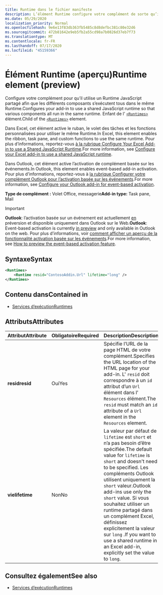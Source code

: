 ```yaml
---
title: Runtime dans le fichier manifeste
description: L’élément Runtime configure votre complément de sorte qu’il utilise un Runtime JavaScript partagé pour ses différents composants, par exemple le ruban, le volet Office, les fonctions personnalisées.
ms.date: 05/29/2020
localization_priority: Normal
ms.openlocfilehash: 9e6e13f83db363fb5485c8d8defbc381c80e32d6
ms.sourcegitcommit: 472b81642e9eb5fb2a55cd98a7b0826d37eb7f73
ms.translationtype: MT
ms.contentlocale: fr-FR
ms.lasthandoff: 07/17/2020
ms.locfileid: "45159366"
---
```

# <a name="runtime-element-preview"></a><span data-ttu-id="f0921-103">Élément Runtime (aperçu)</span><span class="sxs-lookup"><span data-stu-id="f0921-103">Runtime element (preview)</span></span>

<span data-ttu-id="f0921-104">Configure votre complément pour qu’il utilise un Runtime JavaScript partagé afin que les différents composants s’exécutent tous dans le même Runtime.</span><span class="sxs-lookup"><span data-stu-id="f0921-104">Configures your add-in to use a shared JavaScript runtime so that various components all run in the same runtime.</span></span> <span data-ttu-id="f0921-105">Enfant de l' [`<Runtimes>`](runtimes.md) élément.</span><span class="sxs-lookup"><span data-stu-id="f0921-105">Child of the [`<Runtimes>`](runtimes.md) element.</span></span>

<span data-ttu-id="f0921-106">Dans Excel, cet élément active le ruban, le volet des tâches et les fonctions personnalisées pour utiliser le même Runtime.</span><span class="sxs-lookup"><span data-stu-id="f0921-106">In Excel, this element enables the ribbon, task pane, and custom functions to use the same runtime.</span></span> <span data-ttu-id="f0921-107">Pour plus d’informations, reportez-vous [à la rubrique Configure Your Excel Add-in to use a Shared JavaScript Runtime](../../excel/configure-your-add-in-to-use-a-shared-runtime.md).</span><span class="sxs-lookup"><span data-stu-id="f0921-107">For more information, see [Configure your Excel add-in to use a shared JavaScript runtime](../../excel/configure-your-add-in-to-use-a-shared-runtime.md).</span></span>

<span data-ttu-id="f0921-108">Dans Outlook, cet élément active l’activation de complément basée sur les événements.</span><span class="sxs-lookup"><span data-stu-id="f0921-108">In Outlook, this element enables event-based add-in activation.</span></span> <span data-ttu-id="f0921-109">Pour plus d’informations, reportez-vous à [la rubrique Configurer votre complément Outlook pour l’activation basée sur les événements](../../outlook/autolaunch.md).</span><span class="sxs-lookup"><span data-stu-id="f0921-109">For more information, see [Configure your Outlook add-in for event-based activation](../../outlook/autolaunch.md).</span></span>

<span data-ttu-id="f0921-110">**Type de complément :** Volet Office, messagerie</span><span class="sxs-lookup"><span data-stu-id="f0921-110">**Add-in type:** Task pane, Mail</span></span>

> [!IMPORTANT]
> <span data-ttu-id="f0921-111">**Outlook**: l’activation basée sur un événement est actuellement [en](../../reference/objectmodel/preview-requirement-set/outlook-requirement-set-preview.md) préversion et disponible uniquement dans Outlook sur le Web.</span><span class="sxs-lookup"><span data-stu-id="f0921-111">**Outlook**: Event-based activation is currently [in preview](../../reference/objectmodel/preview-requirement-set/outlook-requirement-set-preview.md) and only available in Outlook on the web.</span></span> <span data-ttu-id="f0921-112">Pour plus d’informations, voir [comment afficher un aperçu de la fonctionnalité activation basée sur les événements](../../outlook/autolaunch.md#how-to-preview-the-event-based-activation-feature).</span><span class="sxs-lookup"><span data-stu-id="f0921-112">For more information, see [How to preview the event-based activation feature](../../outlook/autolaunch.md#how-to-preview-the-event-based-activation-feature).</span></span>

## <a name="syntax"></a><span data-ttu-id="f0921-113">Syntaxe</span><span class="sxs-lookup"><span data-stu-id="f0921-113">Syntax</span></span>

```XML
<Runtimes>
    <Runtime resid="ContosoAddin.Url" lifetime="long" />
</Runtimes>
```

## <a name="contained-in"></a><span data-ttu-id="f0921-114">Contenu dans</span><span class="sxs-lookup"><span data-stu-id="f0921-114">Contained in</span></span>

- [<span data-ttu-id="f0921-115">Services d’exécution</span><span class="sxs-lookup"><span data-stu-id="f0921-115">Runtimes</span></span>](runtimes.md)

## <a name="attributes"></a><span data-ttu-id="f0921-116">Attributs</span><span class="sxs-lookup"><span data-stu-id="f0921-116">Attributes</span></span>

|  <span data-ttu-id="f0921-117">Attribut</span><span class="sxs-lookup"><span data-stu-id="f0921-117">Attribute</span></span>  |  <span data-ttu-id="f0921-118">Obligatoire</span><span class="sxs-lookup"><span data-stu-id="f0921-118">Required</span></span>  |  <span data-ttu-id="f0921-119">Description</span><span class="sxs-lookup"><span data-stu-id="f0921-119">Description</span></span>  |
|:-----|:-----|:-----|
|  <span data-ttu-id="f0921-120">**resid**</span><span class="sxs-lookup"><span data-stu-id="f0921-120">**resid**</span></span>  |  <span data-ttu-id="f0921-121">Oui</span><span class="sxs-lookup"><span data-stu-id="f0921-121">Yes</span></span>  | <span data-ttu-id="f0921-122">Spécifie l’URL de la page HTML de votre complément.</span><span class="sxs-lookup"><span data-stu-id="f0921-122">Specifies the URL location of the HTML page for your add-in.</span></span> <span data-ttu-id="f0921-123">L' `resid` doit correspondre à un `id` attribut d’un `Url` élément dans l' `Resources` élément.</span><span class="sxs-lookup"><span data-stu-id="f0921-123">The `resid` must match an `id` attribute of a `Url` element in the `Resources` element.</span></span> |
|  <span data-ttu-id="f0921-124">**vie**</span><span class="sxs-lookup"><span data-stu-id="f0921-124">**lifetime**</span></span>  |  <span data-ttu-id="f0921-125">Non</span><span class="sxs-lookup"><span data-stu-id="f0921-125">No</span></span>  | <span data-ttu-id="f0921-126">La valeur par défaut de `lifetime` est `short` et n’a pas besoin d’être spécifiée.</span><span class="sxs-lookup"><span data-stu-id="f0921-126">The default value for `lifetime` is `short` and doesn't need to be specified.</span></span> <span data-ttu-id="f0921-127">Les compléments Outlook utilisent uniquement la `short` valeur.</span><span class="sxs-lookup"><span data-stu-id="f0921-127">Outlook add-ins use only the `short` value.</span></span> <span data-ttu-id="f0921-128">Si vous souhaitez utiliser un runtime partagé dans un complément Excel, définissez explicitement la valeur sur `long` .</span><span class="sxs-lookup"><span data-stu-id="f0921-128">If you want to use a shared runtime in an Excel add-in, explicitly set the value to `long`.</span></span> |

## <a name="see-also"></a><span data-ttu-id="f0921-129">Consultez également</span><span class="sxs-lookup"><span data-stu-id="f0921-129">See also</span></span>

- [<span data-ttu-id="f0921-130">Services d’exécution</span><span class="sxs-lookup"><span data-stu-id="f0921-130">Runtimes</span></span>](runtimes.md)
